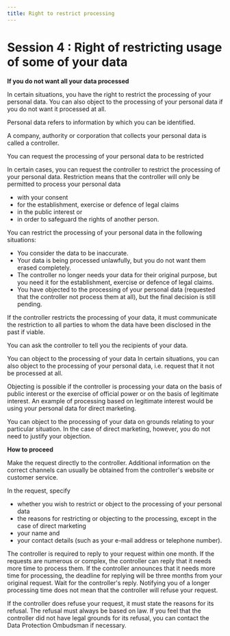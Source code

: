 ```yaml
---
title: Right to restrict processing
---
```

# Session 4 : Right of restricting usage of some of your data


**If you do not want all your data processed**

In certain situations, you have the right to restrict the processing of your personal data. You can also object to the processing of your personal data if you do not want it processed at all.

Personal data refers to information by which you can be identified.

A company, authority or corporation that collects your personal data is called a controller.

You can request the processing of your personal data to be restricted

In certain cases, you can request the controller to restrict the processing of your personal data. Restriction means that the controller will only be permitted to process your personal data

- with your consent
- for the establishment, exercise or defence of legal claims
- in the public interest or
- in order to safeguard the rights of another person.

You can restrict the processing of your personal data in the following situations:

- You consider the data to be inaccurate.
- Your data is being processed unlawfully, but you do not want them erased completely.
- The controller no longer needs your data for their original purpose, but you need it for the establishment, exercise or defence of legal claims.
- You have objected to the processing of your personal data (requested that the controller not process them at all), but the final decision is still pending.

If the controller restricts the processing of your data, it must communicate the restriction to all parties to whom the data have been disclosed in the past if viable. 

You can ask the controller to tell you the recipients of your data.

You can object to the processing of your data
In certain situations, you can also object to the processing of your personal data, i.e. request that it not be processed at all.

Objecting is possible if the controller is processing your data on the basis of public interest or the exercise of official power or on the basis of legitimate interest. An example of processing based on legitimate interest would be using your personal data for direct marketing.

You can object to the processing of your data on grounds relating to your particular situation. In the case of direct marketing, however, you do not need to justify your objection.

**How to proceed**

Make the request directly to the controller. Additional information on the correct channels can usually be obtained from the controller's website or customer service.

In the request, specify

- whether you wish to restrict or object to the processing of your personal data
- the reasons for restricting or objecting to the processing, except in the case of direct marketing
- your name and
- your contact details (such as your e-mail address or telephone number).

The controller is required to reply to your request within one month. If the requests are numerous or complex, the controller can reply that it needs more time to process them. If the controller announces that it needs more time for processing, the deadline for replying will be three months from your original request. Wait for the controller's reply. Notifying you of a longer processing time does not mean that the controller will refuse your request.

If the controller does refuse your request, it must state the reasons for its refusal. The refusal must always be based on law. If you feel that the controller did not have legal grounds for its refusal, you can contact the Data Protection Ombudsman if necessary.
